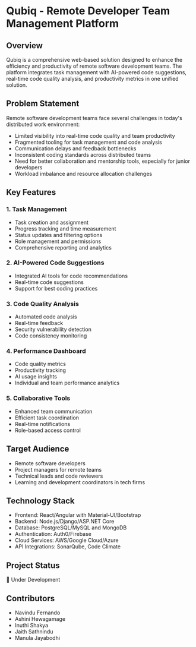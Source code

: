 # Qubiq - Remote Developer Team Management Platform

## Overview
Qubiq is a comprehensive web-based solution designed to enhance the efficiency and productivity of remote software development teams. The platform integrates task management with AI-powered code suggestions, real-time code quality analysis, and productivity metrics in one unified solution.

## Problem Statement
Remote software development teams face several challenges in today's distributed work environment:
- Limited visibility into real-time code quality and team productivity
- Fragmented tooling for task management and code analysis
- Communication delays and feedback bottlenecks
- Inconsistent coding standards across distributed teams
- Need for better collaboration and mentorship tools, especially for junior developers
- Workload imbalance and resource allocation challenges

## Key Features

### 1. Task Management
- Task creation and assignment
- Progress tracking and time measurement
- Status updates and filtering options
- Role management and permissions
- Comprehensive reporting and analytics

### 2. AI-Powered Code Suggestions
- Integrated AI tools for code recommendations
- Real-time code suggestions
- Support for best coding practices

### 3. Code Quality Analysis
- Automated code analysis
- Real-time feedback
- Security vulnerability detection
- Code consistency monitoring

### 4. Performance Dashboard
- Code quality metrics
- Productivity tracking
- AI usage insights
- Individual and team performance analytics

### 5. Collaborative Tools
- Enhanced team communication
- Efficient task coordination
- Real-time notifications
- Role-based access control

## Target Audience
- Remote software developers
- Project managers for remote teams
- Technical leads and code reviewers
- Learning and development coordinators in tech firms

## Technology Stack
- Frontend: React/Angular with Material-UI/Bootstrap
- Backend: Node.js/Django/ASP.NET Core
- Database: PostgreSQL/MySQL and MongoDB
- Authentication: Auth0/Firebase
- Cloud Services: AWS/Google Cloud/Azure
- API Integrations: SonarQube, Code Climate

## Project Status
🚧 Under Development

## Contributors
- Navindu Fernando
- Ashini Hewagamage
- Inuthi Shakya
- Jaith Sathnindu
- Manula Jayabodhi
